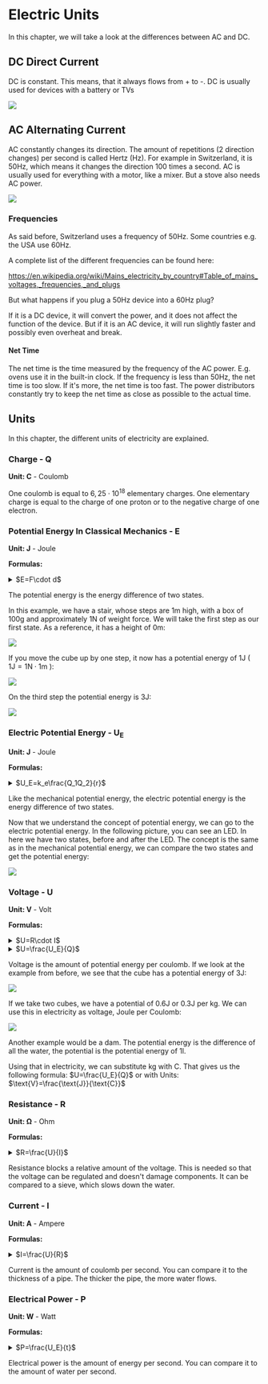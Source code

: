 # Electric Units

In this chapter, we will take a look at the differences between AC and DC.

## DC Direct Current

DC is constant. This means, that it always flows from + to -. DC is usually used for devices with a battery or TVs

![](./media/DC.jpeg)

## AC Alternating Current

AC constantly changes its direction. The amount of repetitions (2 direction changes) per second is called Hertz (Hz). For example in Switzerland, it is 50Hz, which means it changes the direction 100 times a second. AC is usually used for everything with a motor, like a mixer. But a stove also needs AC power.

![](./media/AC.jpeg)

### Frequencies

As said before, Switzerland uses a frequency of 50Hz. Some
countries e.g. the USA use 60Hz.

A complete list of the different frequencies can be found here:

<https://en.wikipedia.org/wiki/Mains_electricity_by_country#Table_of_mains_voltages,_frequencies,_and_plugs>

But what happens if you plug a 50Hz device into a 60Hz plug?

If it is a DC device, it will convert the power, and it does not affect the function of the device. But if it is an AC device, it will run slightly faster and possibly even overheat and break.

#### Net Time

The net time is the time measured by the frequency of the AC power. E.g. ovens use it in the built-in clock. If the frequency is less than 50Hz, the net time is too slow. If it's more, the net time is too fast. The power distributors constantly try to keep the net time as close as possible to the actual time.

## Units

In this chapter, the different units of electricity are explained.

### Charge - Q

**Unit: C** - Coulomb

One coulomb is equal to $6,25\cdot 10^{18}$ elementary charges. One elementary charge is equal to the charge of one proton or to the negative charge of one electron. 

### Potential Energy In Classical Mechanics - E

**Unit: J** - Joule

**Formulas:**
<details>
<summary>$E=F\cdot d$</summary>
	
> $F$ is the force acting on the object. 
>
> $d$ is the distance the object was moved

</details>

The potential energy is the energy difference of two states.

In this example, we have a stair, whose steps are 1m high, with a box of 100g and approximately 1N of weight force. We will take the first step as our first state. As a reference, it has a height of 0m:

![](./media/Stair01.svg)

If you move the cube up by one step, it now has a potential energy of 1J ( $1\text{J}=1\text{N}\cdot 1\text{m}$ ):

![](./media/Stair02.svg)

On the third step the potential energy is 3J:

![](./media/Stair03.svg)

### Electric Potential Energy - U<sub>E</sub>

**Unit: J** - Joule

**Formulas:**
<details>
<summary>$U_E=k_e\frac{Q_1Q_2}{r}$</summary>
	
> $k_e$ is called the Coulomb constant. 
> Its value is $8,99\cdot 10^9\frac{\text{N}\cdot \text{m}^2}{\text{C}^2}$
> 
> $Q_1$ and $Q_2$ are the charges of two objects.
> 
> $r$ is the distance between the two objects

</details>

Like the mechanical potential energy, the electric potential energy is the energy difference of two states.

Now that we understand the concept of potential energy, we can go to the electric potential energy.
In the following picture, you can see an LED. In here we have two states, before and after the LED. The concept is the same as in the mechanical potential energy, we can compare the two states and get the potential energy:

![](./media/circuit.svg)

### Voltage - U

**Unit: V** - Volt

**Formulas:**
<details>
<summary>$U=R\cdot I$</summary>
	
> $R$ is the resistance. 
> 
> $I$ is the current.
</details>
<details>
<summary>$U=\frac{U_E}{Q}$ </summary>
	
> $U_E$ is the electric potential energy
>
> $Q$ is the charge.
</details>

Voltage is the amount of potential energy per coulomb.
If we look at the example from before, we see that the cube has a potential energy of 3J:

![](./media/Stair03.svg)

If we take two cubes, we have a potential of 0.6J or 0.3J per kg. We can use this in electricity as voltage, Joule per Coulomb:

![](./media/Stair04.svg)

Another example would be a dam. The potential energy is the difference of all the water, the potential is the potential energy of 1l.

Using that in electricity, we can substitute kg with C. That gives us the following formula: $U=\frac{U_E}{Q}$ or with Units: $\text{V}=\frac{\text{J}}{\text{C}}$

### Resistance - R

**Unit: Ω** - Ohm

**Formulas:**
<details>
<summary>$R=\frac{U}{I}$</summary>
	
> $U$ is the voltage. 
> 
> $I$ is the current.
</details>

Resistance blocks a relative amount of the voltage. This is needed so that the voltage can be regulated and doesn't damage components. It can be compared to a sieve, which slows down the water.

### Current - I

**Unit: A** - Ampere

**Formulas:**
<details>
<summary>$I=\frac{U}{R}$</summary>
	
> $U$ is the voltage. 
> 
> $R$ is the resistance.
</details>

Current is the amount of coulomb per second.
You can compare it to the thickness of a pipe. The thicker the pipe, the more water flows.

### Electrical Power - P

**Unit: W** - Watt

**Formulas:**
<details>
<summary>$P=\frac{U_E}{t}$</summary>
	
> $U_E$ is the energy. 
> 
> $t$ is the time.
</details>

Electrical power is the amount of energy per second.
You can  compare it to the amount of water per second.
